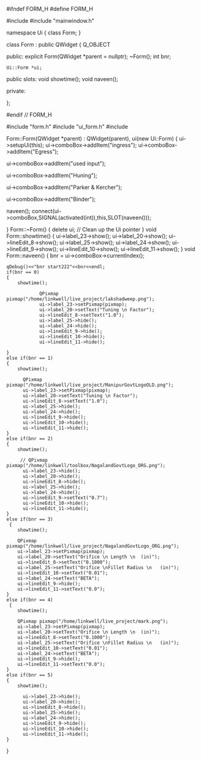 
#ifndef FORM_H
#define FORM_H

#include <QWidget>
#include "mainwindow.h"

namespace Ui {
class Form;
}

class Form : public QWidget
{
    Q_OBJECT

public:
    explicit Form(QWidget *parent = nullptr);
    ~Form();
    int bnr;

    Ui::Form *ui;

public slots:
    void showtime();
    void naveen();


private:

};

#endif // FORM_H

#include "form.h"
#include "ui_form.h"
#include <QDebug>

Form::Form(QWidget *parent) :
    QWidget(parent),
    ui(new Ui::Form)
{
   ui->setupUi(this);
   ui->comboBox->addItem("ingress");
   ui->comboBox->addItem("Egress");

   ui->comboBox->addItem("used input");

   ui->comboBox->addItem("Huning");


   ui->comboBox->addItem("Parker & Kercher");

   ui->comboBox->addItem("Binder");


   naveen();
   connect(ui->comboBox,SIGNAL(activated(int)),this,SLOT(naveen()));



}
Form::~Form() {
    delete ui;  // Clean up the Ui pointer
}
void Form::showtime()
{
    ui->label_23->show();
    ui->label_20->show();
    ui->lineEdit_8->show();
    ui->label_25->show();
    ui->label_24->show();
    ui->lineEdit_9->show();
    ui->lineEdit_10->show();
    ui->lineEdit_11->show();
}
void Form::naveen()
{
    bnr = ui->comboBox->currentIndex();


    qDebug()<<"bnr start222"<<bnr<<endl;
    if(bnr == 0)
    {
        showtime();

                QPixmap pixmap("/home/linkwell/live_project/lakshadweep.png");
                ui->label_23->setPixmap(pixmap);
                ui->label_20->setText("Tuning \n Factor");
                ui->lineEdit_8->setText("1.0");
                ui->label_25->hide();
                ui->label_24->hide();
                ui->lineEdit_9->hide();
                ui->lineEdit_10->hide();
                ui->lineEdit_11->hide();

    }
    else if(bnr == 1)
    {
        showtime();

          QPixmap pixmap("/home/linkwell/live_project/ManipurGovtLogoOLD.png");
          ui->label_23->setPixmap(pixmap);
          ui->label_20->setText("Tuning \n Factor");
          ui->lineEdit_8->setText("1.0");
          ui->label_25->hide();
          ui->label_24->hide();
          ui->lineEdit_9->hide();
          ui->lineEdit_10->hide();
          ui->lineEdit_11->hide();
    }
    else if(bnr == 2)
    {
        showtime();

         // QPixmap pixmap("/home/linkwell/toolbox/NagalandGovtLogo_ORG.png");
          ui->label_23->hide();
          ui->label_20->hide();
          ui->lineEdit_8->hide();
          ui->label_25->hide();
          ui->label_24->hide();
          ui->lineEdit_9->setText("0.7");
          ui->lineEdit_10->hide();
          ui->lineEdit_11->hide();
    }
    else if(bnr == 3)
     {
        showtime();

        QPixmap pixmap("/home/linkwell/live_project/NagalandGovtLogo_ORG.png");
        ui->label_23->setPixmap(pixmap);
        ui->label_20->setText("Orifice \n Length \n  (in)");
        ui->lineEdit_8->setText("0.1000");
        ui->label_25->setText("Orifice \nFillet Radius \n   (in)");
        ui->lineEdit_10->setText("0.01");
        ui->label_24->setText("BETA");
        ui->lineEdit_9->hide();
        ui->lineEdit_11->setText("0.0");
    }
    else if(bnr == 4)
     {
        showtime();

        QPixmap pixmap("/home/linkwell/live_project/mark.png");
        ui->label_23->setPixmap(pixmap);
        ui->label_20->setText("Orifice \n Length \n  (in)");
        ui->lineEdit_8->setText("0.1000");
        ui->label_25->setText("Orifice \nFillet Radius \n   (in)");
        ui->lineEdit_10->setText("0.01");
        ui->label_24->setText("BETA");
        ui->lineEdit_9->hide();
        ui->lineEdit_11->setText("0.0");
    }
    else if(bnr == 5)
    {
        showtime();

          ui->label_23->hide();
          ui->label_20->hide();
          ui->lineEdit_8->hide();
          ui->label_25->hide();
          ui->label_24->hide();
          ui->lineEdit_9->hide();
          ui->lineEdit_10->hide();
          ui->lineEdit_11->hide();
    }
}



